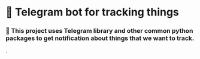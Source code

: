 # 🤖 Telegram bot for tracking things 
###  🔎 This project uses Telegram library and other common python packages to get notification about things that we want to track.
.
